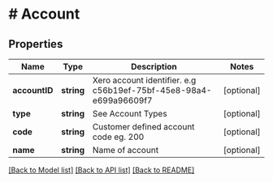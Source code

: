 # # Account

## Properties

Name | Type | Description | Notes
------------ | ------------- | ------------- | -------------
**accountID** | **string** | Xero account identifier. e.g c56b19ef-75bf-45e8-98a4-e699a96609f7 | [optional] 
**type** | **string** | See Account Types | [optional] 
**code** | **string** | Customer defined account code eg. 200 | [optional] 
**name** | **string** | Name of account | [optional] 

[[Back to Model list]](../../README.md#documentation-for-models) [[Back to API list]](../../README.md#documentation-for-api-endpoints) [[Back to README]](../../README.md)


